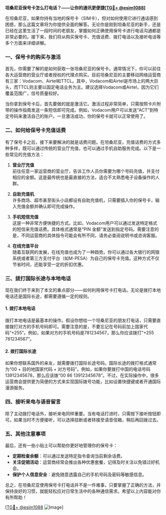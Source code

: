**坦桑尼亚保号卡怎么打电话？——让你的通讯更便捷[[TG💪+ @esim1088](https://t.me/s/esim1088)]**

在坦桑尼亚，如果你持有当地的保号卡（SIM卡），但对如何使用它进行通话感到困惑，那么这篇文章将为你提供全面的解答。无论你是刚到坦桑尼亚的新手，还是已经在这里生活了一段时间的老朋友，掌握如何正确使用保号卡进行电话沟通都是非常必要的。接下来，我们将从购买保号卡、充值话费、拨打电话以及接听电话等多个方面来详细讲解。

### 一、保号卡的购买与激活

首先，你需要了解的是如何获取一张坦桑尼亚的保号卡。通常情况下，你可以前往各大运营商的营业厅或者授权的代理点购买。目前坦桑尼亚的主要移动网络运营商有三家：Vodacom、Airtel和TTCL。其中，Vodacom和Airtel是市场上的两大巨头，而TTCL则主要以固定电话业务为主。建议选择Vodacom或Airtel，因为它们覆盖范围广，信号质量较好。

当你拿到保号卡后，首先要做的就是激活它。激活过程非常简单，只需按照卡片附带的操作指南发送一条短信即可完成。例如，Vodacom用户可以发送“ACT”到特定号码来激活自己的账户。一旦激活成功，你的保号卡就可以正常使用了。

### 二、如何给保号卡充值话费

有了保号卡之后，接下来要解决的就是话费问题。在坦桑尼亚，充值话费的方式多种多样，既可以通过传统的营业厅充值，也可以通过手机自助服务完成。以下是一些常见的充值方法：

1. **营业厅充值**  
   前往任意一家运营商的营业厅，告诉工作人员你需要为哪个号码充值，并支付相应的金额。这是最传统也是最直接的方法，适合不太熟悉电子设备操作的人群。

2. **自助充值机**  
   许多商场、超市甚至街头小店都设有自助充值机，只需要插入你的保号卡，输入充值金额并确认即可完成操作。

3. **手机短信充值**  
   这是一种非常方便快捷的方式。比如，Vodacom用户可以通过发送特定格式的短信来充值话费。具体格式通常是“PIN 金额”发送到指定号码。需要注意的是，不同运营商的具体指令可能会有所不同，请务必查阅说明书或咨询客服。

4. **在线充值平台**  
   随着互联网的发展，在线充值也成为了一种趋势。你可以通过各大银行的网银系统或者第三方支付平台（如M-PESA）为自己的保号卡充值。这种方式不仅节省时间，还能享受一定的折扣优惠。

### 三、拨打国际长途与本地电话

现在我们终于来到了本文的重点部分——如何利用保号卡打电话。无论是拨打本地电话还是国际长途，都需要遵循一定的规则。

#### 1. 拨打本地电话
拨打本地电话是最基本的操作。假设你想给一个坦桑尼亚的朋友打电话，只需要直接拨打对方的手机号码即可。需要注意的是，不要忘记在号码前加上国家代码“+255”。例如，如果对方的手机号码是781234567，那么你应该拨打“+255 781234567”。

#### 2. 拨打国际长途
如果你想联系国外的亲友，就需要拨打国际长途号码。国际长途的拨打格式通常为“00 + 目的地国家代码 + 对方号码”。例如，如果你要拨打中国的电话号码13912345678，那么应该拨“00 86 13912345678”。不过，在实际操作中，很多运营商会提供更为简便的方式来实现国际拨号功能，比如设置快捷键或者开通国际漫游服务。

### 四、接听来电与语音留言

除了主动拨打电话外，接听来电同样重要。当有电话打进时，只需按下接听按钮即可。如果当时不方便接听，可以选择挂断或者转接至语音信箱，稍后再回拨过去。

### 五、其他注意事项

最后，还有一些小贴士可以帮助你更好地管理你的保号卡：

- **定期检查余额**：可以通过发送特定指令查询当前剩余话费。
- **关注促销活动**：运营商经常会推出各种优惠套餐，记得及时关注以免错过好机会。
- **保护个人信息安全**：避免随意透露自己的手机号码及密码等敏感信息。

总之，在坦桑尼亚使用保号卡打电话并不是一件难事，只要掌握了正确的方法，并保持良好的习惯，就能轻松应对日常生活中的各种通信需求。希望以上内容能对你有所帮助！

[[TG💪+ @esim1088](https://t.me/s/esim1088) ![Image](https://i.postimg.cc/4NQfJmqS/Snipaste-2025-05-13-00-14-12.png)]